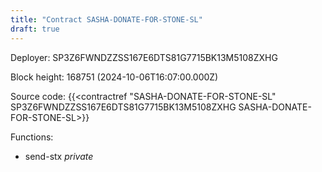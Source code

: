 ```yaml
---
title: "Contract SASHA-DONATE-FOR-STONE-SL"
draft: true
---
```

Deployer: SP3Z6FWNDZZSS167E6DTS81G7715BK13M5108ZXHG


 



Block height: 168751 (2024-10-06T16:07:00.000Z)

Source code: {{<contractref "SASHA-DONATE-FOR-STONE-SL" SP3Z6FWNDZZSS167E6DTS81G7715BK13M5108ZXHG SASHA-DONATE-FOR-STONE-SL>}}

Functions:

* send-stx _private_
